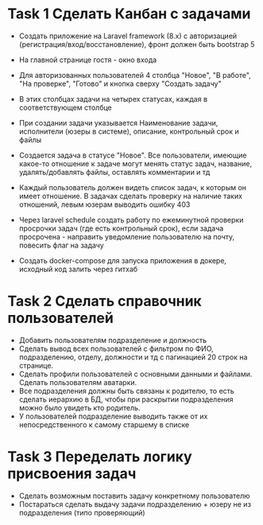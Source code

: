 # Task 1 Сделать Канбан с задачами

- Создать приложение на Laravel framework (8.x) с авторизацией (регистрация/вход/восстановление), фронт должен быть bootstrap 5
- На главной странице гостя - окно входа
- Для авторизованных пользователей 4 столбца "Новое", "В работе", "На проверке", "Готово" и кнопка сверху "Создать задачу"
- В этих столбцах задачи на четырех статусах, каждая в соответствующем столбце 
- При создании задачи указывается Наименование задачи, исполнители (юзеры в системе), описание, контрольный срок и файлы
- Создается задача в статусе "Новое". Все пользователи, имеющие какое-то отношение к задаче могут менять статус задач, название, удалять/добавлять файлы, оставлять комментарии и тд
- Каждый пользователь должен видеть список задач, к которым он имеет отношение. В задачах сделать проверку на наличие таких отношений, левым юзерам выводить ошибку 403
- Через laravel schedule создать работу по ежеминутной проверки просрочки задач (где есть контрольный срок), если задача просрочена - направить уведомление пользователю на почту, повесить флаг на задачу

- Создать docker-compose для запуска приложения в докере, исходный код залить через гитхаб

# Task 2 Сделать справочник пользователей
- Добавить пользователям подразделение и должность
- Сделать вывод всех пользователей с фильтром по ФИО, подразделению, отделу, должности и тд с пагинацией 20 строк на странице.
- Сделать профили пользователей с основными данными и файлами. Сделать пользователям аватарки.
- Все подразделения должны быть связаны к родителю, то есть сделать иерархию в БД, чтобы при раскрытии подразделения можно было увидеть кто родитель. 
- У пользователей подразделение выводить также от их непосредственного к самому старшему в списке

# Task 3 Переделать логику присвоения задач
- Сделать возможным поставить задачу конкретному пользователю
- Постараться сделать выдачу задачи подразделению + юзеру не из подразделения (типо проверяющий)



